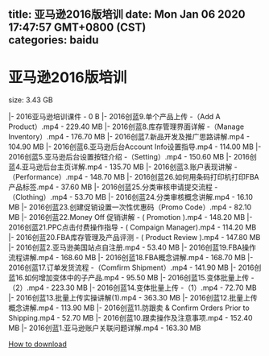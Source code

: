 
title: 亚马逊2016版培训
date: Mon Jan 06 2020 17:47:57 GMT+0800 (CST)    
categories: baidu
---

# 亚马逊2016版培训
size: 3.43 GB
 
 
|- 2016亚马逊培训课件 - 0 B
|- 2016创蓝9.单个产品上传 -（Add A Product）.mp4 - 229.40 MB
|- 2016创蓝8.库存管理界面详解 -（Manage Inventory）.mp4 - 176.70 MB
|- 2016创蓝7.新品开发及推广思路讲解.mp4 - 104.90 MB
|- 2016创蓝6.亚马逊后台Account Info设置指导.mp4 - 114.00 MB
|- 2016创蓝5.亚马逊后台设置按钮介绍 -（Setting）.mp4 - 150.60 MB
|- 2016创蓝4.亚马逊后台主页详解.mp4 - 135.70 MB
|- 2016创蓝3.账户表现讲解 -（Performance）.mp4 - 148.70 MB
|- 2016创蓝26.如何用条码打印机打印FBA产品标签.mp4 - 37.60 MB
|- 2016创蓝25.分类审核申请提交流程 - （Clothing）.mp4 - 53.70 MB
|- 2016创蓝24.分类审核概念讲解.mp4 - 16.10 MB
|- 2016创蓝23.创建促销设置一次性优惠码（Promo Code）.mp4 - 82.10 MB
|- 2016创蓝22.Money Off 促销讲解 - ( Promotion ).mp4 - 148.20 MB
|- 2016创蓝21.PPC点击付费操作指导 - ( Compaign Manager).mp4 - 114.20 MB
|- 2016创蓝20.FBA库存管理及产品评测 - ( Product Review ).mp4 - 147.80 MB
|- 2016创蓝2.亚马逊美国站点自注册.mp4 - 53.40 MB
|- 2016创蓝19.FBA操作流程讲解.mp4 - 168.60 MB
|- 2016创蓝18.FBA概念讲解.mp4 - 168.70 MB
|- 2016创蓝17.订单发货流程 -（Comfirm Shipment）.mp4 - 141.90 MB
|- 2016创蓝16.如何增加变体中的子产品.mp4 - 95.50 MB
|- 2016创蓝15.变体批量上传 -（2）.mp4 - 223.30 MB
|- 2016创蓝14.变体批量上传 -（1）.mp4 - 72.70 MB
|- 2016创蓝13.批量上传实操讲解(1).mp4 - 363.30 MB
|- 2016创蓝12.批量上传概念讲解.mp4 - 113.90 MB
|- 2016创蓝11.防跟卖 & Confirm Orders Prior to Shipping.mp4 - 52.70 MB
|- 2016创蓝10.跟卖操作及注意事项.mp4 - 152.40 MB
|- 2016创蓝1.亚马逊账户关联问题详解.mp4 - 163.30 MB

[How to download](https://bpcam.bemobtrk.com/go/2ceec3aa-1ca2-46d6-b9ff-aaa5c184517c?jno=4027)